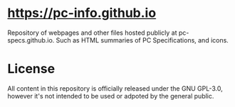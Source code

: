 # https://pc-info.github.io
Repository of webpages and other files hosted publicly at pc-specs.github.io.
Such as HTML summaries of PC Specifications, and icons.

# License
All content in this repository is officially released under the GNU GPL-3.0,
however it's not intended to be used or adpoted by the general public. 
